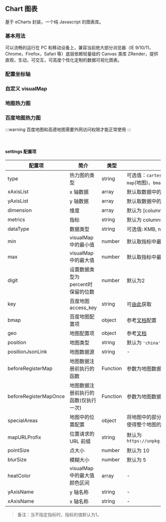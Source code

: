 <div class="demo-header">
<p class="overviewicon">
  <span class="wapi-chart-pie"/>
</p>

## Chart 图表

<nova-uxlink widget-name="Chart"></nova-uxlink>

基于 eCharts 封装，一个纯 Javascript 的图表库。
</div>

### 基本用法

<p>可以流畅的运行在 PC 和移动设备上，兼容当前绝大部分浏览器（IE 9/10/11，Chrome，Firefox，Safari 等）底层依赖轻量级的 Canvas 类库 ZRender，提供直观，生动，可交互，可高度个性化定制的数据可视化图表。</p>

<nova-demo-view link="chart/heatmap/base"></nova-demo-view>

### 配置坐标轴

<nova-demo-view link="chart/heatmap/demo2"></nova-demo-view>

### 自定义 visualMap

<nova-demo-view link="chart/heatmap/demo3"></nova-demo-view>

### 地图热力图

<nova-demo-view link="chart/heatmap/demo4"></nova-demo-view>

### 百度地图热力图

:::warning 百度地图和高德地图需要外网访问权限才能正常使用
:::

<nova-demo-view link="chart/heatmap/demo5"></nova-demo-view>

<br>

#### settings 配置项

| 配置项 | 简介 | 类型 | 备注 |
| --- | --- | --- | --- |
| type | 热力图的类型 | string | 可选值：`cartesian`(默认值，直角坐标系), `map`(地图)，`bmap`(百度地图) |
| xAxisList | x 轴数据 | array | 默认取数据中的数据中的第一维度的数据 |
| yAxisList | y 轴数据 | array | 默认取数据中的数据中的第二维度的数据 |
| dimension | 维度 | array | 默认为 [columns[0], columns[1]] |
| metrics | 指标 | string | 默认为 columns[2] |
| dataType | 数据类型 | string | 可选值: KMB, normal, percent |
| min | visualMap 中的最小值 | number | 默认取指标中最小的数据 |
| max | visualMap 中的最大值 | number | 默认取指标中最大的数据 |
| digit | 设置数据类型为percent时保留的位数 | number | 默认为2 |
| key | 百度地图 access_key | string | 可[由此](http://lbsyun.baidu.com/apiconsole/key)获取 |
| bmap | 百度地图配置项 | object | 参考[文档](https://github.com/ecomfe/echarts/tree/master/extension/bmap#使用)配置 |
| geo |  地图配置项 |  object | 参考[文档](http://xui.test.huawei.com/echarts4/echarts-doc/public/cn/option.html#geo) |
| position | 地图类型 | string | 默认为 `'china'` |
| positionJsonLink | 地图数据源 | string | - |
| beforeRegisterMap | 地图数据注册前执行的函数 | Function | 参数为地图数据，需返回地图数据 |
| beforeRegisterMapOnce | 地图数据注册前执行的函数(仅执行一次) | Function | 参数为地图数据，需返回地图数据 |
| specialAreas | 地图中的位置配置 | object | 将地图中的部分区域缩放到合适的位置，可以使得整个地图的显示更加好看, 用法参考[文档](http://xui.test.huawei.com/echarts4/echarts-doc/public/cn/api.html#echarts.registerMap) |
| mapURLProfix | 位置请求的 URL 前缀 | string | 默认为 `https://unpkg.com/echarts@3.6.2/map/json/` |
| pointSize | 点大小 | number | 默认为 10 |
| blurSize | 模糊大小 | number | 默认为 5 |
| heatColor | visualMap 中的最大值颜色区间 | array | - |
| yAxisName | y 轴名称 | string | - |
| xAxisName | x 轴名称 | string | - |

> 备注：当不指定指标时，指标的值默认为1。
